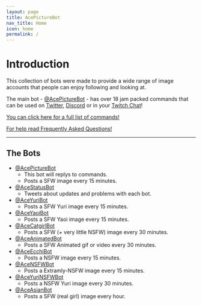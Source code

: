 ```yaml
---
layout: page
title: AcePictureBot
nav_title: Home
icon: home
permalink: /
---
```


# Introduction

This collection of bots were made to provide a wide range of image accounts that people can enjoy following and looking at.

The main bot - [@AcePictureBot](https://twitter.com/AcePictureBot) - has over 18 jam packed commands that can be used on [Twitter](https://twitter.com/intent/tweet?text=Who%20is%20my%20waifu%3F%20%40AcePictureBot), [Discord](https://twitter.com/AcePictureBot/status/709779531826073600) or in your [Twitch Chat](https://twitter.com/AcePictureBot/status/702887907472883713)!

[You can click here for a full list of commands!](/AcePictureBot/commands)

[For help read Frequently Asked Questions!](/AcePictureBot/faq)

---

## The Bots

- [@AcePictureBot](https://twitter.com/AcePictureBot)
  - This bot will replys to commands.
  - Posts a SFW image every 15 minutes.
- [@AceStatusBot](https://twitter.com/AceStatusBot)
  - Tweets about updates and problems with each bot.
- [@AceYuriBot](https://twitter.com/AceYuriBot)
  - Posts a SFW Yuri image every 15 minutes.
- [@AceYaoiBot](https://twitter.com/AceYaoiBot)
  - Posts a SFW Yaoi image every 15 minutes.
- [@AceCatgirlBot](https://twitter.com/AceCatgirlBot)
  - Posts a SFW (+ very little NSFW) image every 30 minutes.
- [@AceAnimatedBot](https://twitter.com/AceAnimatedBot)
  - Posts a SFW Animated gif or video every 30 minutes.
- [@AceEcchiBot](https://twitter.com/AceEcchiBot)
  - Posts a NSFW image every 15 minutes.
- [@AceNSFWBot](https://twitter.com/AceNSFWBot)
  - Posts a Extramly-NSFW image every 15 minutes.
- [@AceYuriNSFWBot](https://twitter.com/AceYuriNSFWBot)
  - Posts a NSFW Yuri image every 30 minutes.
- [@AceAsianBot](https://twitter.com/AceAsianBot)
  - Posts a SFW (real girl) image every hour.
